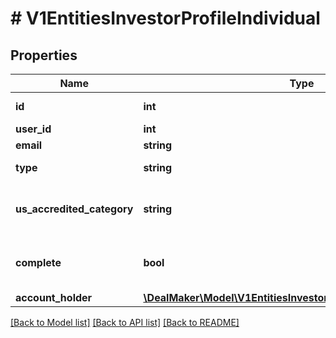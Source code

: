 # # V1EntitiesInvestorProfileIndividual

## Properties

Name | Type | Description | Notes
------------ | ------------- | ------------- | -------------
**id** | **int** | Investor Profile id | [optional]
**user_id** | **int** | User id | [optional]
**email** | **string** | User email | [optional]
**type** | **string** | Investor Profile type | [optional]
**us_accredited_category** | **string** | The accredited investor information | [optional]
**complete** | **bool** | To check if the profile is complete or not | [optional]
**account_holder** | [**\DealMaker\Model\V1EntitiesInvestorProfileFieldsPrimaryHolder**](V1EntitiesInvestorProfileFieldsPrimaryHolder.md) |  | [optional]

[[Back to Model list]](../../README.md#models) [[Back to API list]](../../README.md#endpoints) [[Back to README]](../../README.md)
